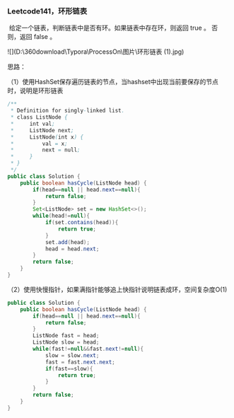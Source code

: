 ### Leetcode141，环形链表

​		给定一个链表，判断链表中是否有环。如果链表中存在环，则返回 true 。 否则，返回 false 。

![](D:\360download\Typora\ProcessOn\图片\环形链表 (1).jpg)



思路：

（1）使用HashSet保存遍历链表的节点，当hashset中出现当前要保存的节点时，说明是环形链表

```java
/**
 * Definition for singly-linked list.
 * class ListNode {
 *     int val;
 *     ListNode next;
 *     ListNode(int x) {
 *         val = x;
 *         next = null;
 *     }
 * }
 */
public class Solution {
    public boolean hasCycle(ListNode head) {
        if(head==null || head.next==null){
            return false;
        }
        Set<ListNode> set = new HashSet<>();
        while(head!=null){
            if(set.contains(head)){
                return true;
            }
            set.add(head);
            head = head.next;
        }
        return false;
    }
}
```



（2）使用快慢指针，如果满指针能够追上快指针说明链表成环，空间复杂度O(1)

```java
public class Solution {
    public boolean hasCycle(ListNode head) {
        if(head==null || head.next==null){
            return false;
        }
        ListNode fast = head;
        ListNode slow = head;
        while(fast!=null&&fast.next!=null){
            slow = slow.next;
            fast = fast.next.next;
            if(fast==slow){
                return true;
            }
        }
        return false;
    }
}
```

